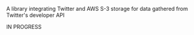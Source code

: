 A library integrating Twitter and AWS S-3 storage for data gathered from Twitter's developer API

IN PROGRESS
